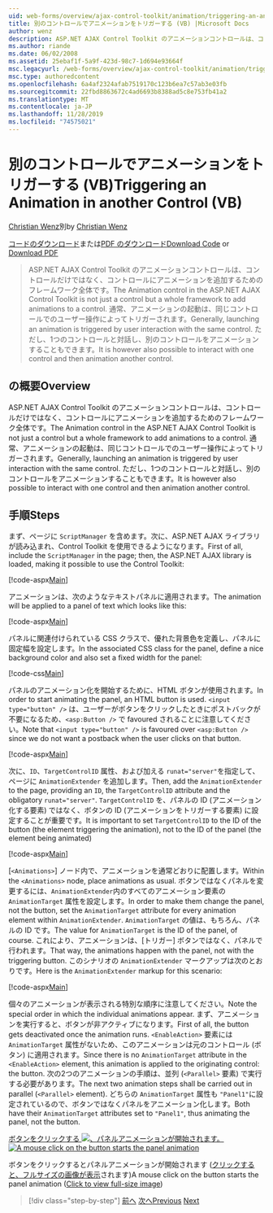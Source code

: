 ```yaml
---
uid: web-forms/overview/ajax-control-toolkit/animation/triggering-an-animation-in-another-control-vb
title: 別のコントロールでアニメーションをトリガーする (VB) |Microsoft Docs
author: wenz
description: ASP.NET AJAX Control Toolkit のアニメーションコントロールは、コントロールだけではなく、コントロールにアニメーションを追加するためのフレームワーク全体です。 一般に、...
ms.author: riande
ms.date: 06/02/2008
ms.assetid: 25ebaf1f-5a9f-423d-98c7-1d694e93664f
msc.legacyurl: /web-forms/overview/ajax-control-toolkit/animation/triggering-an-animation-in-another-control-vb
msc.type: authoredcontent
ms.openlocfilehash: 6a4af2324afab7519170c123b6ea7c57ab3e03fb
ms.sourcegitcommit: 22fbd8863672c4ad6693b8388ad5c8e753fb41a2
ms.translationtype: MT
ms.contentlocale: ja-JP
ms.lasthandoff: 11/28/2019
ms.locfileid: "74575021"
---
```

# <a name="triggering-an-animation-in-another-control-vb"></a><span data-ttu-id="2803d-104">別のコントロールでアニメーションをトリガーする (VB)</span><span class="sxs-lookup"><span data-stu-id="2803d-104">Triggering an Animation in another Control (VB)</span></span>

<span data-ttu-id="2803d-105">[Christian Wenz](https://github.com/wenz)別</span><span class="sxs-lookup"><span data-stu-id="2803d-105">by [Christian Wenz](https://github.com/wenz)</span></span>

<span data-ttu-id="2803d-106">[コードのダウンロード](https://download.microsoft.com/download/f/9/a/f9a26acd-8df4-4484-8a18-199e4598f411/Animation8.vb.zip)または[PDF のダウンロード](https://download.microsoft.com/download/6/7/1/6718d452-ff89-4d3f-a90e-c74ec2d636a3/animation8VB.pdf)</span><span class="sxs-lookup"><span data-stu-id="2803d-106">[Download Code](https://download.microsoft.com/download/f/9/a/f9a26acd-8df4-4484-8a18-199e4598f411/Animation8.vb.zip) or [Download PDF](https://download.microsoft.com/download/6/7/1/6718d452-ff89-4d3f-a90e-c74ec2d636a3/animation8VB.pdf)</span></span>

> <span data-ttu-id="2803d-107">ASP.NET AJAX Control Toolkit のアニメーションコントロールは、コントロールだけではなく、コントロールにアニメーションを追加するためのフレームワーク全体です。</span><span class="sxs-lookup"><span data-stu-id="2803d-107">The Animation control in the ASP.NET AJAX Control Toolkit is not just a control but a whole framework to add animations to a control.</span></span> <span data-ttu-id="2803d-108">通常、アニメーションの起動は、同じコントロールでのユーザー操作によってトリガーされます。</span><span class="sxs-lookup"><span data-stu-id="2803d-108">Generally, launching an animation is triggered by user interaction with the same control.</span></span> <span data-ttu-id="2803d-109">ただし、1つのコントロールと対話し、別のコントロールをアニメーションすることもできます。</span><span class="sxs-lookup"><span data-stu-id="2803d-109">It is however also possible to interact with one control and then animation another control.</span></span>

## <a name="overview"></a><span data-ttu-id="2803d-110">の概要</span><span class="sxs-lookup"><span data-stu-id="2803d-110">Overview</span></span>

<span data-ttu-id="2803d-111">ASP.NET AJAX Control Toolkit のアニメーションコントロールは、コントロールだけではなく、コントロールにアニメーションを追加するためのフレームワーク全体です。</span><span class="sxs-lookup"><span data-stu-id="2803d-111">The Animation control in the ASP.NET AJAX Control Toolkit is not just a control but a whole framework to add animations to a control.</span></span> <span data-ttu-id="2803d-112">通常、アニメーションの起動は、同じコントロールでのユーザー操作によってトリガーされます。</span><span class="sxs-lookup"><span data-stu-id="2803d-112">Generally, launching an animation is triggered by user interaction with the same control.</span></span> <span data-ttu-id="2803d-113">ただし、1つのコントロールと対話し、別のコントロールをアニメーションすることもできます。</span><span class="sxs-lookup"><span data-stu-id="2803d-113">It is however also possible to interact with one control and then animation another control.</span></span>

## <a name="steps"></a><span data-ttu-id="2803d-114">手順</span><span class="sxs-lookup"><span data-stu-id="2803d-114">Steps</span></span>

<span data-ttu-id="2803d-115">まず、ページに `ScriptManager` を含めます。次に、ASP.NET AJAX ライブラリが読み込まれ、Control Toolkit を使用できるようになります。</span><span class="sxs-lookup"><span data-stu-id="2803d-115">First of all, include the `ScriptManager` in the page; then, the ASP.NET AJAX library is loaded, making it possible to use the Control Toolkit:</span></span>

[!code-aspx[Main](triggering-an-animation-in-another-control-vb/samples/sample1.aspx)]

<span data-ttu-id="2803d-116">アニメーションは、次のようなテキストパネルに適用されます。</span><span class="sxs-lookup"><span data-stu-id="2803d-116">The animation will be applied to a panel of text which looks like this:</span></span>

[!code-aspx[Main](triggering-an-animation-in-another-control-vb/samples/sample2.aspx)]

<span data-ttu-id="2803d-117">パネルに関連付けられている CSS クラスで、優れた背景色を定義し、パネルに固定幅を設定します。</span><span class="sxs-lookup"><span data-stu-id="2803d-117">In the associated CSS class for the panel, define a nice background color and also set a fixed width for the panel:</span></span>

[!code-css[Main](triggering-an-animation-in-another-control-vb/samples/sample3.css)]

<span data-ttu-id="2803d-118">パネルのアニメーション化を開始するために、HTML ボタンが使用されます。</span><span class="sxs-lookup"><span data-stu-id="2803d-118">In order to start animating the panel, an HTML button is used.</span></span> <span data-ttu-id="2803d-119">`<input type="button" />` は、ユーザーがボタンをクリックしたときにポストバックが不要になるため、`<asp:Button />` で favoured されることに注意してください。</span><span class="sxs-lookup"><span data-stu-id="2803d-119">Note that `<input type="button" />` is favoured over `<asp:Button />` since we do not want a postback when the user clicks on that button.</span></span>

[!code-aspx[Main](triggering-an-animation-in-another-control-vb/samples/sample4.aspx)]

<span data-ttu-id="2803d-120">次に、`ID`、`TargetControlID` 属性、および加える `runat="server"`を指定して、ページに `AnimationExtender` を追加します。</span><span class="sxs-lookup"><span data-stu-id="2803d-120">Then, add the `AnimationExtender` to the page, providing an `ID`, the `TargetControlID` attribute and the obligatory `runat="server"`.</span></span> <span data-ttu-id="2803d-121">`TargetControlID` を、パネルの ID (アニメーション化する要素) ではなく、ボタンの ID (アニメーションをトリガーする要素) に設定することが重要です。</span><span class="sxs-lookup"><span data-stu-id="2803d-121">It is important to set `TargetControlID` to the ID of the button (the element triggering the animation), not to the ID of the panel (the element being animated)</span></span>

[!code-aspx[Main](triggering-an-animation-in-another-control-vb/samples/sample5.aspx)]

<span data-ttu-id="2803d-122">[`<Animations>`] ノード内で、アニメーションを通常どおりに配置します。</span><span class="sxs-lookup"><span data-stu-id="2803d-122">Within the `<Animations>` node, place animations as usual.</span></span> <span data-ttu-id="2803d-123">ボタンではなくパネルを変更するには、`AnimationExtender`内のすべてのアニメーション要素の `AnimationTarget` 属性を設定します。</span><span class="sxs-lookup"><span data-stu-id="2803d-123">In order to make them change the panel, not the button, set the `AnimationTarget` attribute for every animation element within `AnimationExtender`.</span></span> <span data-ttu-id="2803d-124">`AnimationTarget` の値は、もちろん、パネルの ID です。</span><span class="sxs-lookup"><span data-stu-id="2803d-124">The value for `AnimationTarget` is the ID of the panel, of course.</span></span> <span data-ttu-id="2803d-125">これにより、アニメーションは、[トリガー] ボタンではなく、パネルで行われます。</span><span class="sxs-lookup"><span data-stu-id="2803d-125">That way, the animations happen with the panel, not with the triggering button.</span></span> <span data-ttu-id="2803d-126">このシナリオの `AnimationExtender` マークアップは次のとおりです。</span><span class="sxs-lookup"><span data-stu-id="2803d-126">Here is the `AnimationExtender` markup for this scenario:</span></span>

[!code-aspx[Main](triggering-an-animation-in-another-control-vb/samples/sample6.aspx)]

<span data-ttu-id="2803d-127">個々のアニメーションが表示される特別な順序に注意してください。</span><span class="sxs-lookup"><span data-stu-id="2803d-127">Note the special order in which the individual animations appear.</span></span> <span data-ttu-id="2803d-128">まず、アニメーションを実行すると、ボタンが非アクティブになります。</span><span class="sxs-lookup"><span data-stu-id="2803d-128">First of all, the button gets deactivated once the animation runs.</span></span> <span data-ttu-id="2803d-129">`<EnableAction>` 要素には `AnimationTarget` 属性がないため、このアニメーションは元のコントロール (ボタン) に適用されます。</span><span class="sxs-lookup"><span data-stu-id="2803d-129">Since there is no `AnimationTarget` attribute in the `<EnableAction>` element, this animation is applied to the originating control: the button.</span></span> <span data-ttu-id="2803d-130">次の2つのアニメーションの手順は、並列 (`<Parallel>` 要素) で実行する必要があります。</span><span class="sxs-lookup"><span data-stu-id="2803d-130">The next two animation steps shall be carried out in parallel (`<Parallel>` element).</span></span> <span data-ttu-id="2803d-131">どちらの `AnimationTarget` 属性も `"Panel1"`に設定されているので、ボタンではなくパネルをアニメーション化します。</span><span class="sxs-lookup"><span data-stu-id="2803d-131">Both have their `AnimationTarget` attributes set to `"Panel1"`, thus animating the panel, not the button.</span></span>

<span data-ttu-id="2803d-132">[ボタンをクリックする ![、パネルアニメーションが開始されます。](triggering-an-animation-in-another-control-vb/_static/image2.png)](triggering-an-animation-in-another-control-vb/_static/image1.png)</span><span class="sxs-lookup"><span data-stu-id="2803d-132">[![A mouse click on the button starts the panel animation](triggering-an-animation-in-another-control-vb/_static/image2.png)](triggering-an-animation-in-another-control-vb/_static/image1.png)</span></span>

<span data-ttu-id="2803d-133">ボタンをクリックするとパネルアニメーションが開始されます ([クリックすると、フルサイズの画像が表示](triggering-an-animation-in-another-control-vb/_static/image3.png)されます)</span><span class="sxs-lookup"><span data-stu-id="2803d-133">A mouse click on the button starts the panel animation ([Click to view full-size image](triggering-an-animation-in-another-control-vb/_static/image3.png))</span></span>

> [!div class="step-by-step"]
> <span data-ttu-id="2803d-134">[前へ](disabling-actions-during-animation-vb.md)
> [次へ](modifying-animations-from-the-server-side-vb.md)</span><span class="sxs-lookup"><span data-stu-id="2803d-134">[Previous](disabling-actions-during-animation-vb.md)
[Next](modifying-animations-from-the-server-side-vb.md)</span></span>
